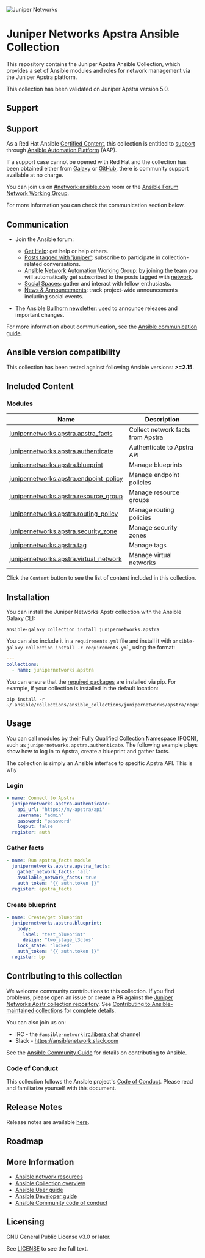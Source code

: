 ![Juniper Networks](https://juniper-prod.scene7.com/is/image/junipernetworks/juniper_black-rgb-header?wid=320&dpr=off)

# Juniper Networks Apstra Ansible Collection

This repository contains the Juniper Apstra Ansible Collection, which provides a set of Ansible modules and roles for network management via the Juniper Apstra platform.

This collection has been validated on Juniper Apstra version 5.0.

## Support

## Support

As a Red Hat Ansible [Certified Content](https://catalog.redhat.com/software/search?target_platforms=Red%20Hat%20Ansible%20Automation%20Platform), this collection is entitled to [support](https://access.redhat.com/support/) through [Ansible Automation Platform](https://www.redhat.com/en/technologies/management/ansible) (AAP).

If a support case cannot be opened with Red Hat and the collection has been obtained either from [Galaxy](https://galaxy.ansible.com/ui/) or [GitHub](https://github.com/Juniper/apstra-ansible-collection/issues), there is community support available at no charge.

You can join us on [#network:ansible.com](https://matrix.to/#/#network:ansible.com) room or the [Ansible Forum Network Working Group](https://forum.ansible.com/g/network-wg).

For more information you can check the communication section below.

## Communication

* Join the Ansible forum:
  * [Get Help](https://forum.ansible.com/c/help/6): get help or help others.
  * [Posts tagged with 'juniper'](https://forum.ansible.com/tag/juniper): subscribe to participate in collection-related conversations.
  * [Ansible Network Automation Working Group](https://forum.ansible.com/g/network-wg/): by joining the team you will automatically get subscribed to the posts tagged with [network](https://forum.ansible.com/tags/network).
  * [Social Spaces](https://forum.ansible.com/c/chat/4): gather and interact with fellow enthusiasts.
  * [News & Announcements](https://forum.ansible.com/c/news/5): track project-wide announcements including social events.

* The Ansible [Bullhorn newsletter](https://docs.ansible.com/ansible/devel/community/communication.html#the-bullhorn): used to announce releases and important changes.

For more information about communication, see the [Ansible communication guide](https://docs.ansible.com/ansible/devel/community/communication.html).

## Ansible version compatibility

This collection has been tested against following Ansible versions: **>=2.15**.

## Included Content

### Modules
Name | Description
--- | ---
[junipernetworks.apstra.apstra_facts](https://ssd-git.juniper.net/engprod/apstra-eda/apstra-ansible-collection/-/tree/main/ansible_collections/junipernetworks/apstra/docs/apstra_facts_module.rst) | Collect network facts from Apstra
[junipernetworks.apstra.authenticate](https://ssd-git.juniper.net/engprod/apstra-eda/apstra-ansible-collection/-/tree/main/ansible_collections/junipernetworks/apstra/docs/authenticate_module.rst) | Authenticate to Apstra API
[junipernetworks.apstra.blueprint](https://ssd-git.juniper.net/engprod/apstra-eda/apstra-ansible-collection/-/tree/main/ansible_collections/junipernetworks/apstra/docs/blueprint_module.rst) | Manage blueprints
[junipernetworks.apstra.endpoint_policy](https://ssd-git.juniper.net/engprod/apstra-eda/apstra-ansible-collection/-/tree/main/ansible_collections/junipernetworks/apstra/docs/endpoint_policy_module.rst) | Manage endpoint policies
[junipernetworks.apstra.resource_group](https://ssd-git.juniper.net/engprod/apstra-eda/apstra-ansible-collection/-/tree/main/ansible_collections/junipernetworks/apstra/docs/resource_group_module.rst) | Manage resource groups
[junipernetworks.apstra.routing_policy](https://ssd-git.juniper.net/engprod/apstra-eda/apstra-ansible-collection/-/tree/main/ansible_collections/junipernetworks/apstra/docs/routing_policy_module.rst) | Manage routing policies
[junipernetworks.apstra.security_zone](https://ssd-git.juniper.net/engprod/apstra-eda/apstra-ansible-collection/-/tree/main/ansible_collections/junipernetworks/apstra/docs/security_zone_module.rst) | Manage security zones
[junipernetworks.apstra.tag](https://ssd-git.juniper.net/engprod/apstra-eda/apstra-ansible-collection/-/tree/main/ansible_collections/junipernetworks/apstra/docs/tag_module.rst) | Manage tags
[junipernetworks.apstra.virtual_network](https://ssd-git.juniper.net/engprod/apstra-eda/apstra-ansible-collection/-/tree/main/ansible_collections/junipernetworks/apstra/docs/virtual_network_module.rst) | Manage virtual networks

Click the `Content` button to see the list of content included in this collection.

## Installation

You can install the Juniper Networks Apstr collection with the Ansible Galaxy CLI:

```shell
ansible-galaxy collection install junipernetworks.apstra
```

You can also include it in a `requirements.yml` file and install it with `ansible-galaxy collection install -r requirements.yml`, using the format:

```yaml
---
collections:
  - name: junipernetworks.apstra
```

You can ensure that the [required packages](https://ssd-git.juniper.net/engprod/apstra-eda/apstra-ansible-collection/-/tree/main/ansible_collections/junipernetworks/apstra/requirements.txt) are installed via pip. For example, if your collection is installed in the default location:

```shell
pip install -r ~/.ansible/collections/ansible_collections/junipernetworks/apstra/requirements.txt
```

## Usage

You can call modules by their Fully Qualified Collection Namespace (FQCN), such as `junipernetworks.apstra.authenticate`.
The following example plays show how to log in to Apstra, create a blueprint and gather facts.

The collection is simply an Ansible interface to specific Apstra API. This is why

### Login

```yaml
- name: Connect to Apstra
  junipernetworks.apstra.authenticate:
    api_url: "https://my-apstra/api"
    username: "admin"
    password: "password"
    logout: false
  register: auth
```

### Gather facts

```yaml
- name: Run apstra_facts module
  junipernetworks.apstra.apstra_facts:
    gather_network_facts: 'all'
    available_network_facts: true
    auth_token: "{{ auth.token }}"
  register: apstra_facts
```

### Create blueprint

```yaml
- name: Create/get blueprint
  junipernetworks.apstra.blueprint:
    body:
      label: "test_blueprint"
      design: "two_stage_l3clos"
    lock_state: "locked"
    auth_token: "{{ auth.token }}"
  register: bp
```


## Contributing to this collection

We welcome community contributions to this collection. If you find problems, please open an issue or create a PR against the [Juniper Networks Apstr collection repository](https://github.com/Juniper/apstra-ansible-collection). See [Contributing to Ansible-maintained collections](https://docs.ansible.com/ansible/devel/community/contributing_maintained_collections.html#contributing-maintained-collections) for complete details.

You can also join us on:

- IRC - the `#ansible-network` [irc.libera.chat](https://libera.chat/) channel
- Slack - https://ansiblenetwork.slack.com

See the [Ansible Community Guide](https://docs.ansible.com/ansible/latest/community/index.html) for details on contributing to Ansible.

### Code of Conduct

This collection follows the Ansible project's
[Code of Conduct](https://docs.ansible.com/ansible/devel/community/code_of_conduct.html).
Please read and familiarize yourself with this document.

## Release Notes

Release notes are available [here](https://ssd-git.juniper.net/engprod/apstra-eda/apstra-ansible-collection/-/tree/main/ansible_collections/junipernetworks/apstra/CHANGELOG.rst).

## Roadmap

<!-- Optional. Include the roadmap for this collection, and the proposed release/versioning strategy so users can anticipate the upgrade/update cycle. -->

## More Information

- [Ansible network resources](https://docs.ansible.com/ansible/latest/network/getting_started/network_resources.html)
- [Ansible Collection overview](https://github.com/ansible-collections/overview)
- [Ansible User guide](https://docs.ansible.com/ansible/latest/user_guide/index.html)
- [Ansible Developer guide](https://docs.ansible.com/ansible/latest/dev_guide/index.html)
- [Ansible Community code of conduct](https://docs.ansible.com/ansible/latest/community/code_of_conduct.html)

## Licensing

GNU General Public License v3.0 or later.

See [LICENSE](https://www.gnu.org/licenses/gpl-3.0.txt) to see the full text.
